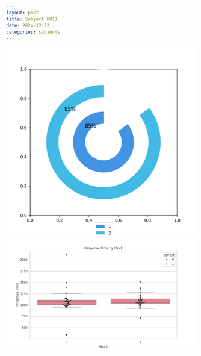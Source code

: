 ```yaml
---
layout: post
title: Subject 8011
date: 2024-12-22
categories: subjects
---
```


![](data/8011/run-11/8011__acc_test.png)
![](data/8011/run-11/8011_rt.png)
